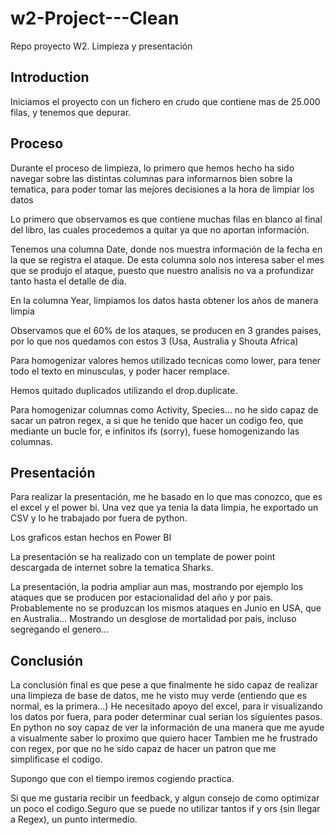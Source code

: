 # w2-Project---Clean
Repo proyecto W2. Limpieza y presentación

## Introduction

Iniciamos el proyecto con un fichero en crudo que contiene mas de 25.000 filas, y tenemos que depurar. 


## Proceso

Durante el proceso de limpieza, lo primero que hemos hecho ha sido navegar sobre las distintas columnas para informarnos bien sobre la tematica, para poder tomar las mejores decisiones a la hora de limpiar los datos

Lo primero que observamos es que contiene muchas filas en blanco al final del libro, las cuales procedemos a quitar ya que no aportan información.

Tenemos una columna Date, donde nos muestra información de la fecha en la que se registra el ataque. De esta columna solo nos interesa saber el mes que se produjo el ataque, puesto que nuestro analisis no va a profundizar tanto hasta el detalle de dia.

En la columna Year, limpiamos los datos hasta obtener los años de manera limpia

Observamos que el 60% de los ataques, se producen en 3 grandes paises, por lo que nos quedamos con estos 3 (Usa, Australia y Shouta Africa)

Para homogenizar valores hemos utilizado tecnicas como lower, para tener todo el texto en minusculas, y poder hacer remplace.

Hemos quitado duplicados utilizando el drop.duplicate.

Para homogenizar columnas como Activity, Species... no he sido capaz de sacar un patron regex, a si que he tenido que hacer un codigo feo, que mediante un bucle for, e infinitos ifs (sorry), fuese homogenizando las columnas.


## Presentación

Para realizar la presentación, me he basado en lo que mas conozco, que es el excel y el power bi. Una vez que ya tenia la data limpia, he exportado un CSV y lo he trabajado por fuera de python.

Los graficos estan hechos en Power BI

La presentación se ha realizado con un template de power point descargada de internet sobre la tematica Sharks.

La presentación, la podria ampliar aun mas, mostrando por ejemplo los ataques que se producen por estacionalidad del año y por pais. Probablemente no se produzcan los mismos ataques en Junio en USA, que en Australia...
Mostrando un desglose de mortalidad por pais, incluso segregando el genero...


## Conclusión

La conclusión final es que pese a que finalmente he sido capaz de realizar una limpieza de base de datos, me he visto muy verde (entiendo que es normal, es la primera...)
He necesitado apoyo del excel, para ir visualizando los datos por fuera, para poder determinar cual serian los siguientes pasos. En python no soy capaz de ver la información de una manera que me ayude a visualmente saber lo proximo que quiero hacer
Tambien me he frustrado con regex, por que no he sido capaz de hacer un patron que me simplificase el codigo.

Supongo que con el tiempo iremos cogiendo practica.

Si que me gustaria recibir un feedback, y algun consejo de como optimizar un poco el codigo.Seguro que se puede no utilizar tantos if y ors (sin llegar a Regex), un punto intermedio.
